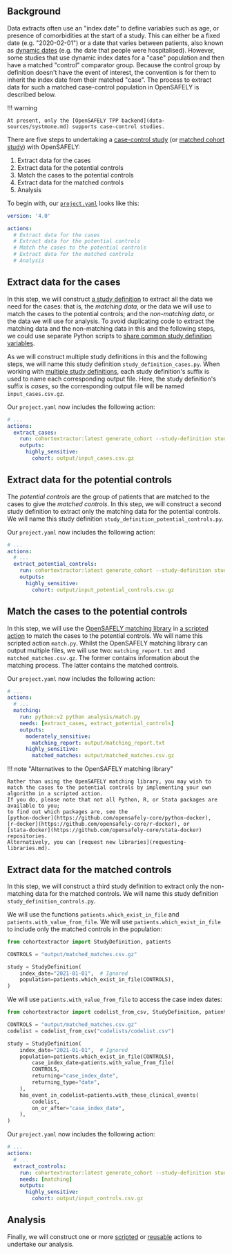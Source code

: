 ## Background

Data extracts often use an "index date" to define variables such as age, or presence of comorbidities at the start of a study.
This can either be a fixed date (e.g. "2020-02-01") or a date that varies between patients, also known as [dynamic dates](legacy/study-def-dates.md#dynamic-dates) (e.g. the date that people were hospitalised).
However, some studies that use dynamic index dates for a "case" population and then have a matched "control" comparator group.
Because the control group by definition doesn't have the event of interest, the convention is for them to inherit the index date from their matched "case".
The process to extract data for such a matched case-control population in OpenSAFELY is described below.

!!! warning

    At present, only the [OpenSAFELY TPP backend](data-sources/systmone.md) supports case-control studies.

There are five steps to undertaking a [case-control study](https://en.wikipedia.org/wiki/Case%E2%80%93control_study) (or [matched cohort study](https://en.wikipedia.org/wiki/Nested_case%E2%80%93control_study)) with OpenSAFELY:

1. Extract data for the cases
2. Extract data for the potential controls
3. Match the cases to the potential controls
4. Extract data for the matched controls
5. Analysis

To begin with, our [`project.yaml`](actions-pipelines.md) looks like this:

```yaml
version: '4.0'

actions:
  # Extract data for the cases
  # Extract data for the potential controls
  # Match the cases to the potential controls
  # Extract data for the matched controls
  # Analysis
```

## Extract data for the cases

In this step, we will construct [a study definition](legacy/study-def.md) to extract all the data we need for the cases:
that is, the *matching data*, or the data we will use to match the cases to the potential controls;
and the *non-matching data*, or the data we will use for analysis.
To avoid duplicating code to extract the matching data and the non-matching data in this and the following steps,
we could use separate Python scripts to [share common study definition variables](legacy/study-def-tricks.md#sharing-common-study-definition-variables).

As we will construct multiple study definitions in this and the following steps, we will name this study definition `study_definition_cases.py`.
When working with [multiple study definitions](legacy/study-def.md#multiple-study-definitions), each study definition's suffix is used to name each corresponding output file.
Here, the study definition's suffix is *cases*, so the corresponding output file will be named `input_cases.csv.gz`.

Our `project.yaml` now includes the following action:

```yaml
# ...
actions:
  extract_cases:
    run: cohortextractor:latest generate_cohort --study-definition study_definition_cases --output-format csv.gz
    outputs:
      highly_sensitive:
        cohort: output/input_cases.csv.gz
```

## Extract data for the potential controls

The *potential controls* are the group of patients that are matched to the cases to give the *matched controls*.
In this step, we will construct a second study definition to extract only the matching data for the potential controls.
We will name this study definition `study_definition_potential_controls.py`.


Our `project.yaml` now includes the following action:

```yaml
# ...
actions:
  # ...
  extract_potential_controls:
    run: cohortextractor:latest generate_cohort --study-definition study_definition_potential_controls --output-format csv.gz
    outputs:
      highly_sensitive:
        cohort: output/input_potential_controls.csv.gz
```

## Match the cases to the potential controls

In this step, we will use the [OpenSAFELY matching library](https://github.com/opensafely-core/matching#readme) in [a scripted action](actions-scripts.md) to match the cases to the potential controls.
We will name this scripted action `match.py`.
Whilst the OpenSAFELY matching library can output multiple files, we will use two: `matching_report.txt` and `matched_matches.csv.gz`.
The former contains information about the matching process.
The latter contains the matched controls.

Our `project.yaml` now includes the following action:

```yaml
# ...
actions:
  # ...
  matching:
    run: python:v2 python analysis/match.py
    needs: [extract_cases, extract_potential_controls]
    outputs:
      moderately_sensitive:
        matching_report: output/matching_report.txt
      highly_sensitive:
        matched_matches: output/matched_matches.csv.gz
```

!!! note "Alternatives to the OpenSAFELY matching library"

    Rather than using the OpenSAFELY matching library, you may wish to match the cases to the potential controls by implementing your own algorithm in a scripted action.
    If you do, please note that not all Python, R, or Stata packages are available to you;
    to find out which packages are, see the
    [python-docker](https://github.com/opensafely-core/python-docker),
    [r-docker](https://github.com/opensafely-core/r-docker), or
    [stata-docker](https://github.com/opensafely-core/stata-docker) repositories.
    Alternatively, you can [request new libraries](requesting-libraries.md).

## Extract data for the matched controls

In this step, we will construct a third study definition to extract only the non-matching data for the matched controls.
We will name this study definition `study_definition_controls.py`.

We will use the functions `patients.which_exist_in_file` and `patients.with_value_from_file`.
We will use `patients.which_exist_in_file` to include only the matched controls in the population:

```python
from cohortextractor import StudyDefinition, patients

CONTROLS = "output/matched_matches.csv.gz"

study = StudyDefinition(
    index_date="2021-01-01",  # Ignored
    population=patients.which_exist_in_file(CONTROLS),
)
```

We will use `patients.with_value_from_file` to access the case index dates:

```python
from cohortextractor import codelist_from_csv, StudyDefinition, patients

CONTROLS = "output/matched_matches.csv.gz"
codelist = codelist_from_csv("codelists/codelist.csv")

study = StudyDefinition(
    index_date="2021-01-01",  # Ignored
    population=patients.which_exist_in_file(CONTROLS),
        case_index_date=patients.with_value_from_file(
        CONTROLS,
        returning="case_index_date",
        returning_type="date",
    ),
    has_event_in_codelist=patients.with_these_clinical_events(
        codelist,
        on_or_after="case_index_date",
    ),
)
```

Our `project.yaml` now includes the following action:

```yaml
# ...
actions:
  # ...
  extract_controls:
    run: cohortextractor:latest generate_cohort --study-definition study_definition_controls --output-format csv.gz
    needs: [matching]
    outputs:
      highly_sensitive:
        cohort: output/input_controls.csv.gz
```

## Analysis

Finally, we will construct one or more [scripted](actions-scripts.md) or [reusable](actions-reusable.md) actions to undertake our analysis.
